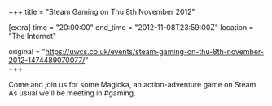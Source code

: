 +++
title = "Steam Gaming on Thu 8th November 2012"

[extra]
time = "20:00:00"
end_time = "2012-11-08T23:59:00Z"
location = "The Internet"

original = "https://uwcs.co.uk/events/steam-gaming-on-thu-8th-november-2012-1474489070077/"    
+++

Come and join us for some Magicka, an action-adventure game on Steam. As usual we'll be meeting in \#gaming.

